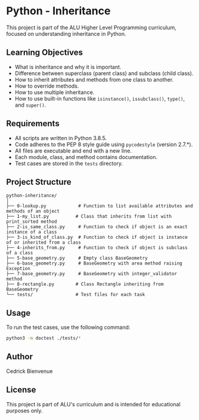 # Python - Inheritance

This project is part of the ALU Higher Level Programming curriculum, focused on understanding inheritance in Python.

## Learning Objectives

- What is inheritance and why it is important.
- Difference between superclass (parent class) and subclass (child class).
- How to inherit attributes and methods from one class to another.
- How to override methods.
- How to use multiple inheritance.
- How to use built-in functions like `isinstance()`, `issubclass()`, `type()`, and `super()`.

## Requirements

- All scripts are written in Python 3.8.5.
- Code adheres to the PEP 8 style guide using `pycodestyle` (version 2.7.\*).
- All files are executable and end with a new line.
- Each module, class, and method contains documentation.
- Test cases are stored in the `tests` directory.

## Project Structure

```
python-inheritance/
│
├── 0-lookup.py            # Function to list available attributes and methods of an object
├── 1-my_list.py          # Class that inherits from list with print_sorted method
├── 2-is_same_class.py     # Function to check if object is an exact instance of a class
├── 3-is_kind_of_class.py  # Function to check if object is instance of or inherited from a class
├── 4-inherits_from.py     # Function to check if object is subclass of a class
├── 5-base_geometry.py     # Empty class BaseGeometry
├── 6-base_geometry.py     # BaseGeometry with area method raising Exception
├── 7-base_geometry.py     # BaseGeometry with integer_validator method
├── 8-rectangle.py        # Class Rectangle inheriting from BaseGeometry
└── tests/                # Test files for each task
```

## Usage

To run the test cases, use the following command:

```bash
python3 -m doctest ./tests/*
```

## Author

Cedrick Bienvenue

## License

This project is part of ALU's curriculum and is intended for educational purposes only.


